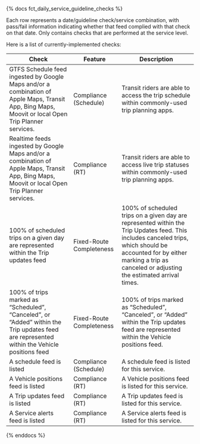 {% docs fct_daily_service_guideline_checks %}

Each row represents a date/guideline check/service combination, with pass/fail
information indicating whether that feed complied with that check on that date.
Only contains checks that are performed at the service level.

Here is a list of currently-implemented checks:

| Check | Feature | Description |
| ------------------------------------ |---------|------------ |
| GTFS Schedule feed ingested by Google Maps and/or a combination of Apple Maps, Transit App, Bing Maps, Moovit or local Open Trip Planner services. | Compliance (Schedule) | Transit riders are able to access the trip schedule within commonly-used trip planning apps. |
| Realtime feeds ingested by Google Maps and/or a combination of Apple Maps, Transit App, Bing Maps, Moovit or local Open Trip Planner services. | Compliance (RT) | Transit riders are able to access live trip statuses within commonly-used trip planning apps. |
| 100% of scheduled trips on a given day are represented within the Trip updates feed | Fixed-Route Completeness | 100% of scheduled trips on a given day are represented within the Trip Updates feed. This includes canceled trips, which should be accounted for by either marking a trip as canceled or adjusting the estimated arrival times. |
| 100% of trips marked as “Scheduled”, “Canceled”, or “Added” within the Trip updates feed are represented within the Vehicle positions feed | Fixed-Route Completeness | 100% of trips marked as “Scheduled”, “Canceled”, or “Added” within the Trip updates feed are represented within the Vehicle positions feed. |
| A schedule feed is listed | Compliance (Schedule) | A schedule feed is listed for this service. |
| A Vehicle positions feed is listed | Compliance (RT) | A Vehicle positions feed is listed for this service. |
| A Trip updates feed is listed | Compliance (RT) | A Trip updates feed is listed for this service. |
| A Service alerts feed is listed | Compliance (RT) | A Service alerts feed is listed for this service. |
{% enddocs %}
